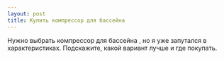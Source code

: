 ```yaml
---
layout: post 
title: Купить компрессор для бассейна 
--- 
```

Нужно выбрать компрессор для бассейна , но я уже запутался в характеристиках. Подскажите, какой вариант лучше и где покупать.